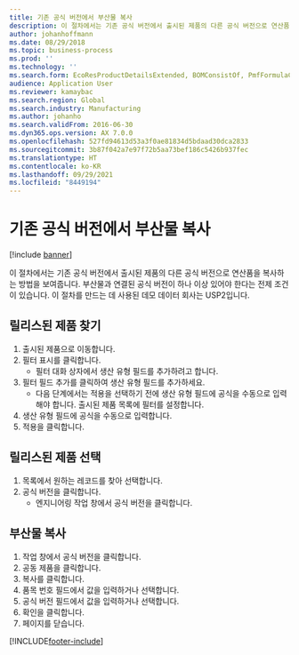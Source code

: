 ```yaml
---
title: 기존 공식 버전에서 부산물 복사
description: 이 절차에서는 기존 공식 버전에서 출시된 제품의 다른 공식 버전으로 연산품을 복사하는 방법을 보여줍니다.
author: johanhoffmann
ms.date: 08/29/2018
ms.topic: business-process
ms.prod: ''
ms.technology: ''
ms.search.form: EcoResProductDetailsExtended, BOMConsistOf, PmfFormulaCoBy, BOMRouteCopyDialog
audience: Application User
ms.reviewer: kamaybac
ms.search.region: Global
ms.search.industry: Manufacturing
ms.author: johanho
ms.search.validFrom: 2016-06-30
ms.dyn365.ops.version: AX 7.0.0
ms.openlocfilehash: 527fd94613d53a3f0ae81834d5bdaad30dca2833
ms.sourcegitcommit: 3b87f042a7e97f72b5aa73bef186c5426b937fec
ms.translationtype: HT
ms.contentlocale: ko-KR
ms.lasthandoff: 09/29/2021
ms.locfileid: "8449194"
---
```

# <a name="copy-co-products-from-an-existing-formula-version"></a>기존 공식 버전에서 부산물 복사

[!include [banner](../../includes/banner.md)]

이 절차에서는 기존 공식 버전에서 출시된 제품의 다른 공식 버전으로 연산품을 복사하는 방법을 보여줍니다. 부산물과 연결된 공식 버전이 하나 이상 있어야 한다는 전제 조건이 있습니다. 이 절차를 만드는 데 사용된 데모 데이터 회사는 USP2입니다.


## <a name="find-a-released-product"></a>릴리스된 제품 찾기
1. 출시된 제품으로 이동합니다.
2. 필터 표시를 클릭합니다.
    * 필터 대화 상자에서 생산 유형 필드를 추가하려고 합니다.  
3. 필터 필드 추가를 클릭하여 생산 유형 필드를 추가하세요.
    * 다음 단계에서는 적용을 선택하기 전에 생산 유형 필드에 공식을 수동으로 입력해야 합니다. 출시된 제품 목록에 필터를 설정합니다.  
4. 생산 유형 필드에 공식을 수동으로 입력합니다.
5. 적용을 클릭합니다.

## <a name="select-a-released-product"></a>릴리스된 제품 선택
1. 목록에서 원하는 레코드를 찾아 선택합니다.
2. 공식 버전을 클릭합니다.
    * 엔지니어링 작업 창에서 공식 버전을 클릭합니다.  

## <a name="copy-co-products"></a>부산물 복사
1. 작업 창에서 공식 버전을 클릭합니다.
2. 공동 제품을 클릭합니다.
3. 복사를 클릭합니다.
4. 품목 번호 필드에서 값을 입력하거나 선택합니다.
5. 공식 버전 필드에서 값을 입력하거나 선택합니다.
6. 확인을 클릭합니다.
7. 페이지를 닫습니다.



[!INCLUDE[footer-include](../../../includes/footer-banner.md)]